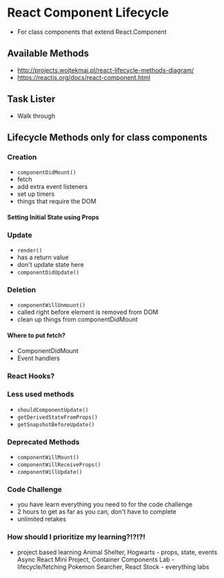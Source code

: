 # React Component Lifecycle
- For class components that extend React.Component

## Available Methods
- http://projects.wojtekmaj.pl/react-lifecycle-methods-diagram/
- https://reactjs.org/docs/react-component.html

## Task Lister
- Walk through

## Lifecycle Methods only for class components

### Creation
- `componentDidMount()`
 - fetch
 - add extra event listeners
 - set up timers
 - things that require the DOM

#### Setting Initial State using Props

### Update
- `render()`
 - has a return value
 - don't update state here
- `componentDidUpdate()`

### Deletion
 - `componentWillUnmount()`
  - called right before element is removed from DOM
  - clean up things from componentDidMount

#### Where to put fetch?
- ComponentDidMount
- Event handlers

### React Hooks?

### Less used methods
- `shouldComponentUpdate()`
- `getDerivedStateFromProps()`
- `getSnapshotBeforeUpdate()`

### Deprecated Methods
- `componentWillMount()`
- `componentWillReceiveProps()`
- `componentWillUpdate()`




### Code Challenge
- you have learn everything you need to for the code challenge
- 2 hours to get as far as you can, don't have to complete
- unlimited retakes

### How should I prioritize my learning?!?!?!
- project based learning
Animal Shelter, Hogwarts - props, state, events 
Async React Mini Project, Container Components Lab - lifecycle/fetching
Pokemon Searcher, React Stock - everything labs
